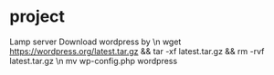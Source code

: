 # project
Lamp server
Download wordpress by \n
wget https://wordpress.org/latest.tar.gz && tar -xf latest.tar.gz && rm -rvf latest.tar.gz \n
mv wp-config.php wordpress

